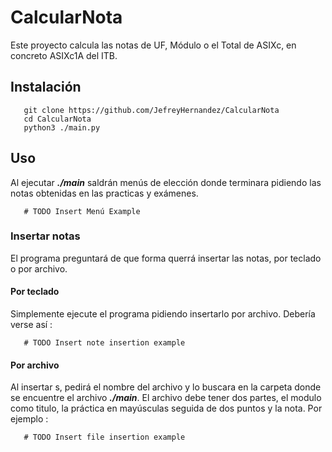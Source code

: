 ﻿# CalcularNota

Este proyecto calcula las notas de UF, Módulo o el Total de ASIXc, en concreto ASIXc1A del ITB.

## Instalación

``` git
   git clone https://github.com/JefreyHernandez/CalcularNota
   cd CalcularNota
   python3 ./main.py
```

## Uso

Al ejecutar ***./main*** saldrán menús de elección donde terminara pidiendo las notas obtenidas en las practicas y exámenes.
``` text
   # TODO Insert Menú Example
```
### Insertar notas

El programa preguntará de que forma querrá insertar las notas, por teclado o por archivo.

#### Por teclado

Simplemente ejecute el programa pidiendo insertarlo por archivo. 
Debería verse así :
``` text
   # TODO Insert note insertion example
```

#### Por archivo
Al insertar s, pedirá el nombre del archivo y lo buscara en la carpeta donde se encuentre el archivo ***./main***.
El archivo debe tener dos partes, el modulo como titulo, la práctica en mayúsculas seguida de dos puntos y la nota.
Por ejemplo :
``` text
   # TODO Insert file insertion example
```
